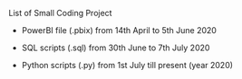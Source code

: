 List of Small Coding Project

- PowerBI file (.pbix) from 14th April to 5th June 2020 

- SQL scripts (.sql) from 30th June to 7th July 2020

- Python scripts (.py) from 1st July till present (year 2020)
